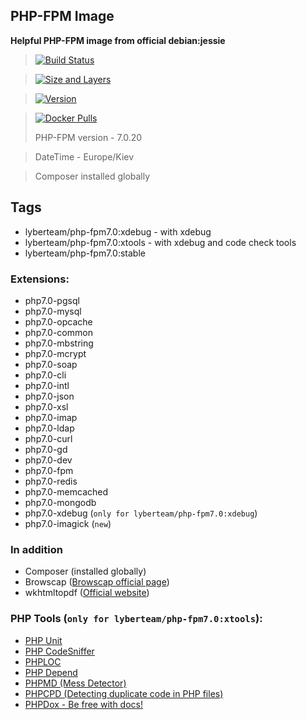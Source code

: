 ## PHP-FPM Image

 **Helpful PHP-FPM image from official debian:jessie**

 >  [![Build Status](https://travis-ci.org/lyberteam/php-fpm7.0.png?branch=master)](https://travis-ci.org/lyberteam/php-fpm7.0)

 >  [![Size and Layers](https://images.microbadger.com/badges/image/lyberteam/php-fpm7.0.svg?branch=master)](https://microbadger.com/images/lyberteam/php-fpm7.0)

 >  [![Version](https://images.microbadger.com/badges/version/lyberteam/php-fpm7.0.svg)](https://microbadger.com/images/lyberteam/php-fpm7.0)

 >  [![Docker Pulls](https://img.shields.io/docker/pulls/lyberteam/php-fpm7.0.svg)](https://hub.docker.com/r/lyberteam/php-fpm7.0)
 >
 > PHP-FPM version - 7.0.20

 > DateTime - Europe/Kiev

 > Composer installed globally

## Tags
 * lyberteam/php-fpm7.0:xdebug - with xdebug
 * lyberteam/php-fpm7.0:xtools - with xdebug and code check tools
 * lyberteam/php-fpm7.0:stable

### Extensions:

 * php7.0-pgsql
 * php7.0-mysql
 * php7.0-opcache
 * php7.0-common
 * php7.0-mbstring
 * php7.0-mcrypt
 * php7.0-soap
 * php7.0-cli
 * php7.0-intl
 * php7.0-json
 * php7.0-xsl
 * php7.0-imap
 * php7.0-ldap
 * php7.0-curl
 * php7.0-gd
 * php7.0-dev
 * php7.0-fpm
 * php7.0-redis
 * php7.0-memcached
 * php7.0-mongodb
 * php7.0-xdebug (`only for lyberteam/php-fpm7.0:xdebug`)
 * php7.0-imagick (`new`)

### In addition

 * Composer (installed globally)
 * Browscap ([Browscap official page](http://browscap.org/))
 * wkhtmltopdf ([Official website](https://wkhtmltopdf.org/))

### PHP Tools (`only for lyberteam/php-fpm7.0:xtools`):
 * [PHP Unit](https://phpunit.de/)
 * [PHP CodeSniffer](https://www.squizlabs.com/php-codesniffer)
 * [PHPLOC](https://inviqa.com/blog/phploc-php-lines-code)
 * [PHP Depend](https://pdepend.org/)
 * [PHPMD (Mess Detector)](https://phpmd.org/)
 * [PHPCPD (Detecting duplicate code in PHP files)](http://www.codediesel.com/tools/detecting-duplicate-code-in-php-files/)
 * [PHPDox - Be free with docs!](http://phpdox.de/)